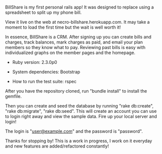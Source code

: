 BillShare is my first personal rails app! It was designed to replace using a
spreadsheet to split up my phone bill.

View it live on the web at necro-billshare.herokuapp.com. It may take a moment 
to load the first time but the wait is well worth it!

In essence, BillShare is a CRM. After signing up you can create bills and 
charges, track balances, mark charges as paid, and email your plan members so 
they know what to pay. Reviewing past bills is easy with individualized graphs 
on the member pages and the homepage.

* Ruby version: 2.3.0p0

* System dependencies: Bootstrap

* How to run the test suite: rspec

After you have the repository cloned, run "bundle install" to install the gemfile.

Then you can create and seed the database by running "rake db:create", 
  "rake db:migrate", "rake db:seed". This will create an account you can use to
  login right away and view the sample data. Fire up your local server and login!
  
  The login is "user@example.com" and the password is "password".

Thanks for stopping by! This is a work in progress, I work on it everyday and 
new features are added/refactored constantly! 